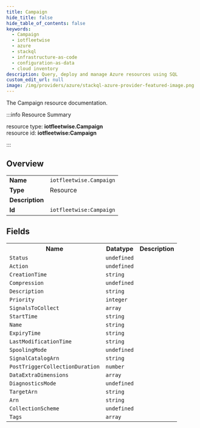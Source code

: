 ```yaml
---
title: Campaign
hide_title: false
hide_table_of_contents: false
keywords:
  - Campaign
  - iotfleetwise
  - azure
  - stackql
  - infrastructure-as-code
  - configuration-as-data
  - cloud inventory
description: Query, deploy and manage Azure resources using SQL
custom_edit_url: null
image: /img/providers/azure/stackql-azure-provider-featured-image.png
---
```

The Campaign resource documentation.

:::info Resource Summary

<div class="row">
<div class="providerDocColumn">
<span>resource type:&nbsp;<b>iotfleetwise.Campaign</b></span><br />
<span>resource id:&nbsp;<b>iotfleetwise:Campaign</b></span><br />
</div>
</div>

:::

## Overview
<table><tbody>
<tr><td><b>Name</b></td><td><code>iotfleetwise.Campaign</code></td></tr>
<tr><td><b>Type</b></td><td>Resource</td></tr>
<tr><td><b>Description</b></td><td></td></tr>
<tr><td><b>Id</b></td><td><code>iotfleetwise:Campaign</code></td></tr>
</tbody></table>

## Fields
<table><tbody>
<tr><th>Name</th><th>Datatype</th><th>Description</th></tr>
<tr><td><code>Status</code></td><td><code>undefined</code></td><td></td></tr><tr><td><code>Action</code></td><td><code>undefined</code></td><td></td></tr><tr><td><code>CreationTime</code></td><td><code>string</code></td><td></td></tr><tr><td><code>Compression</code></td><td><code>undefined</code></td><td></td></tr><tr><td><code>Description</code></td><td><code>string</code></td><td></td></tr><tr><td><code>Priority</code></td><td><code>integer</code></td><td></td></tr><tr><td><code>SignalsToCollect</code></td><td><code>array</code></td><td></td></tr><tr><td><code>StartTime</code></td><td><code>string</code></td><td></td></tr><tr><td><code>Name</code></td><td><code>string</code></td><td></td></tr><tr><td><code>ExpiryTime</code></td><td><code>string</code></td><td></td></tr><tr><td><code>LastModificationTime</code></td><td><code>string</code></td><td></td></tr><tr><td><code>SpoolingMode</code></td><td><code>undefined</code></td><td></td></tr><tr><td><code>SignalCatalogArn</code></td><td><code>string</code></td><td></td></tr><tr><td><code>PostTriggerCollectionDuration</code></td><td><code>number</code></td><td></td></tr><tr><td><code>DataExtraDimensions</code></td><td><code>array</code></td><td></td></tr><tr><td><code>DiagnosticsMode</code></td><td><code>undefined</code></td><td></td></tr><tr><td><code>TargetArn</code></td><td><code>string</code></td><td></td></tr><tr><td><code>Arn</code></td><td><code>string</code></td><td></td></tr><tr><td><code>CollectionScheme</code></td><td><code>undefined</code></td><td></td></tr><tr><td><code>Tags</code></td><td><code>array</code></td><td></td></tr>
</tbody></table>